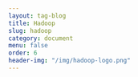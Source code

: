 ```yaml
---
layout: tag-blog
title: Hadoop
slug: hadoop
category: document
menu: false
order: 6
header-img: "/img/hadoop-logo.png"
---
```

